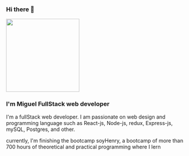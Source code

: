 ### Hi there 👋 


<img height="200" src="https://e7.pngegg.com/pngimages/115/631/png-clipart-programmer-computer-programming-others-miscellaneous-web-design.png" />

### I'm Miguel FullStack web developer

I'm a fullStack web developer. I am passionate on web design and programming language such as React-js, Node-js, redux, 
Express-js, mySQL, Postgres, and other. 

currently, I'm finishing the bootcamp soyHenry, a bootcamp of more than 700 hours of theoretical and practical programming
where I lern 



<!--
**miguel-mm89/miguel-mm89** is a ✨ _special_ ✨ repository because its `README.md` (this file) appears on your GitHub profile.

Here are some ideas to get you started:

- 🔭 I’m currently working on ...
- 🌱 I’m currently learning ...
- 👯 I’m looking to collaborate on ...
- 🤔 I’m looking for help with ...
- 💬 Ask me about ...
- 📫 How to reach me: ...
- 😄 Pronouns: ...
- ⚡ Fun fact: ...
-->
